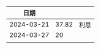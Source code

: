 
| 日期         |       |     |
| ---------- | ----- | --- |
| 2024-03-21 | 37.82 | 利息  |
| 2024-03-27 | 20    |     |
|            |       |     |

